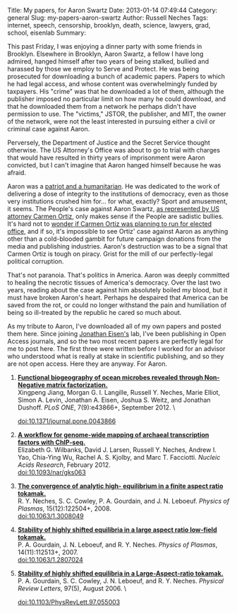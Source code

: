 Title: My papers, for Aaron Swartz
Date: 2013-01-14 07:49:44
Category: general
Slug: my-papers-aaron-swartz
Author: Russell Neches
Tags: internet, speech, censorship, brooklyn, death, science, lawyers, grad, school, eisenlab
Summary: 


This past Friday, I was enjoying a dinner party with some friends in
Brooklyn. Elsewhere in Brooklyn, Aaron Swartz, a fellow I have long
admired, hanged himself after two years of being stalked, bullied and
harassed by those we employ to Serve and Protect. He was being
prosecuted for downloading a bunch of academic papers. Papers to which
he had legal access, and whose content was overwhelmingly funded by
taxpayers. His "crime" was that he downloaded a lot of them, although
the publisher imposed no particular limit on how many he could download,
and that he downloaded them from a network he perhaps didn't have
permission to use. The "victims," JSTOR, the publisher, and MIT, the
owner of the network, were not the least interested in pursuing either a
civil or criminal case against Aaron.

Perversely, the Department of Justice and the Secret Service thought
otherwise. The US Attorney's Office was about to go to trial with
charges that would have resulted in thirty years of imprisonment were
Aaron convicted, but I can't imagine that Aaron hanged himself because
he was afraid.

Aaron was a [patriot and a
humanitarian](http://www.nakedcapitalism.com/2013/01/aaron-swartzs-politics.html).
He was dedicated to the work of delivering a dose of integrity to the
institutions of democracy, even as those very institutions crushed him
for... for what, exactly? Sport and amusement, it seems. The People's
case against Aaron Swartz, [as represented by US attorney Carmen
Ortiz](http://www.nytimes.com/2013/01/13/technology/aaron-swartz-internet-activist-dies-at-26.html),
only makes sense if the People are sadistic bullies. It's hard not to
[wonder if Carmen Ortiz was planning to run for elected
office](http://www.bostonglobe.com/metro/2012/12/07/patrick-reportedly-cites-prosecutor-vying-for-governor/0aEpGj5QqjvJfgSwgFNc7H/story.html),
and if so, it's impossible to see Ortiz' case against Aaron as anything
other than a cold-blooded gambit for future campaign donations from the
media and publishing industries. Aaron's destruction was to be a signal
that Carmen Ortiz is tough on piracy. Grist for the mill of our
perfectly-legal political corruption.

That's not paranoia. That's politics in America. Aaron was deeply
committed to healing the necrotic tissues of America's democracy. Over
the last two years, reading about the case against him absolutely boiled
my blood, but it must have broken Aaron's heart. Perhaps he despaired
that America can be saved from the rot, or could no longer withstand the
pain and humiliation of being so ill-treated by the republic he cared so
much about.

As my tribute to Aaron, I've downloaded all of my own papers and posted
them here. Since joining [Jonathan
Eisen's](http://phylogenomics.blogspot.com/) lab, I've been publishing
in Open Access journals, and so the two most recent papers are perfectly
legal for me to post here. The first three were written before I worked
for an advisor who understood what is really at stake in scientific
publishing, and so they are not open access. Here they are anyway. For
Aaron.

1.  [**Functional biogeography of ocean microbes revealed through
    Non-Negative matrix
    factorization.**](http://vort.org/media/papers/journal.pone.0043866.pdf)
    \
     Xingpeng Jiang, Morgan G. I. Langille, Russell Y. Neches, Marie
    Elliot, Simon A. Levin, Jonathan A. Eisen, Joshua S. Weitz, and
    Jonathan Dushoff. *PLoS ONE*, 7(9):e43866+, September 2012. \

    [doi:10.1371/journal.pone.0043866](http://dx.doi.org/10.1371/journal.pone.0043866)
2.  [**A workflow for genome-wide mapping of archaeal transcription
    factors with
    ChIP-seq.**](http://vort.org/media/papers/Nucl.%20Acids%20Res.-2012-Wilbanks-e74.pdf)
    \
     Elizabeth G. Wilbanks, David J. Larsen, Russell Y. Neches, Andrew
    I. Yao, Chia-Ying Wu, Rachel A. S. Kjolby, and Marc T. Facciotti.
    *Nucleic Acids Research*, February 2012. \
     [doi:10.1093/nar/gks063](http://dx.doi.org/10.1093/nar/gks063)
3.  [**The convergence of analytic high- equilibrium in a finite aspect
    ratio
    tokamak.**](http://vort.org/media/papers/PhysPlasmas_15_122504.pdf)
    \
     R. Y. Neches, S. C. Cowley, P. A. Gourdain, and J. N. Leboeuf.
    *Physics of Plasmas*, 15(12):122504+, 2008. \
     [doi:10.1063/1.3008049](http://dx.doi.org/10.1063/1.3008049)
4.  [**Stability of highly shifted equilibria in a large aspect ratio
    low-field
    tokamak.**](http://vort.org/media/papers/PhysPlasmas_14_112513.pdf)
    \
     P. A. Gourdain, J. N. Leboeuf, and R. Y. Neches. *Physics of
    Plasmas*, 14(11):112513+, 2007. \
     [doi:10.1063/1.2807024](http://dx.doi.org/10.1063/1.2807024)
5.  [**Stability of highly shifted equilibria in a Large-Aspect-ratio
    tokamak.**](http://vort.org/media/papers/PhysRevLett.97.055003.pdf)
    \
     P. A. Gourdain, S. C. Cowley, J. N. Leboeuf, and R. Y. Neches.
    *Physical Review Letters*, 97(5), August 2006. \

    [doi:10.1103/PhysRevLett.97.055003](http://dx.doi.org/10.1103/PhysRevLett.97.055003)

